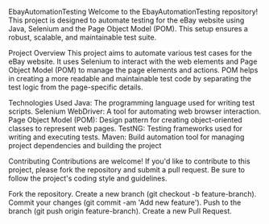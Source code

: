 EbayAutomationTesting
Welcome to the EbayAutomationTesting repository! This project is designed to automate testing for the eBay website using Java, Selenium and the Page Object Model (POM). This setup ensures a robust, scalable, and maintainable test suite.


Project Overview
This project aims to automate various test cases for the eBay website. It uses Selenium to interact with the web elements and Page Object Model (POM) to manage the page elements and actions. POM helps in creating a more readable and maintainable test code by separating the test logic from the page-specific details.

Technologies Used
Java: The programming language used for writing test scripts.
Selenium WebDriver: A tool for automating web browser interaction.
Page Object Model (POM): Design pattern for creating object-oriented classes to represent web pages.
TestNG: Testing frameworks used for writing and executing tests.
Maven: Build automation tool for managing project dependencies and building the project

Contributing
Contributions are welcome! If you'd like to contribute to this project, please fork the repository and submit a pull request. Be sure to follow the project's coding style and guidelines.

Fork the repository.
Create a new branch (git checkout -b feature-branch).
Commit your changes (git commit -am 'Add new feature').
Push to the branch (git push origin feature-branch).
Create a new Pull Request.
